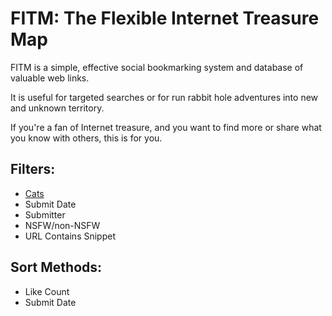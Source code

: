 # FITM: The Flexible Internet Treasure Map

FITM is a simple, effective social bookmarking system and database of valuable web links.

It is useful for targeted searches or for run rabbit hole adventures into new and unknown territory.

If you're a fan of Internet treasure, and you want to find more or share what you know with others, this is for you.

## Filters:

-   [Cats](https://fitm.online/about/how#cats)
-   Submit Date
-   Submitter
-   NSFW/non-NSFW
-   URL Contains Snippet

## Sort Methods:

-   Like Count
-   Submit Date
